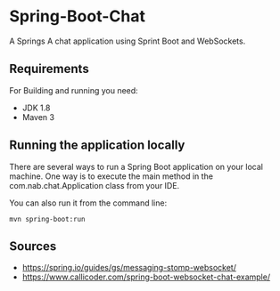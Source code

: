 # Spring-Boot-Chat
A Springs
A chat application using Sprint Boot and WebSockets.

## Requirements
For Building and running you need:
* JDK 1.8
* Maven 3

## Running the application locally
There are several ways to run a Spring Boot application on your local machine. One way is to execute the main method in the com.nab.chat.Application class from your IDE.

You can also run it from the command line:
```
mvn spring-boot:run
```

## Sources
* https://spring.io/guides/gs/messaging-stomp-websocket/
* https://www.callicoder.com/spring-boot-websocket-chat-example/
